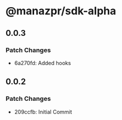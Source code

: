 # @manazpr/sdk-alpha

## 0.0.3

### Patch Changes

- 6a270fd: Added hooks

## 0.0.2

### Patch Changes

- 209ccfb: Initial Commit
